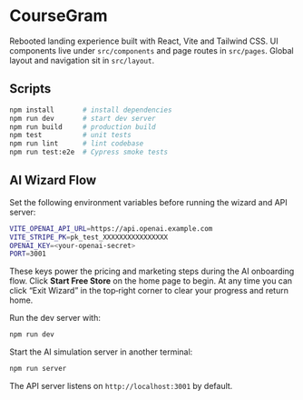 # CourseGram

Rebooted landing experience built with React, Vite and Tailwind CSS. UI components live under `src/components` and page routes in `src/pages`. Global layout and navigation sit in `src/layout`.

## Scripts

```bash
npm install       # install dependencies
npm run dev       # start dev server
npm run build     # production build
npm test          # unit tests
npm run lint      # lint codebase
npm run test:e2e  # Cypress smoke tests
```

## AI Wizard Flow

Set the following environment variables before running the wizard and API server:

```bash
VITE_OPENAI_API_URL=https://api.openai.example.com
VITE_STRIPE_PK=pk_test_XXXXXXXXXXXXXXXX
OPENAI_KEY=<your-openai-secret>
PORT=3001
```

These keys power the pricing and marketing steps during the AI onboarding flow.
Click **Start Free Store** on the home page to begin. At any time you can click
“Exit Wizard” in the top‑right corner to clear your progress and return home.

Run the dev server with:

```bash
npm run dev
```

Start the AI simulation server in another terminal:

```bash
npm run server
```
The API server listens on `http://localhost:3001` by default.

